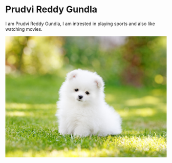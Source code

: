 # Prudvi Reddy Gundla

I am Prudvi Reddy Gundla, I am intrested in playing sports and also like watching movies.

![mypicture](https://github.com/Prudvi97/assignment2-Gundla/blob/main/Puppies.jpg)
